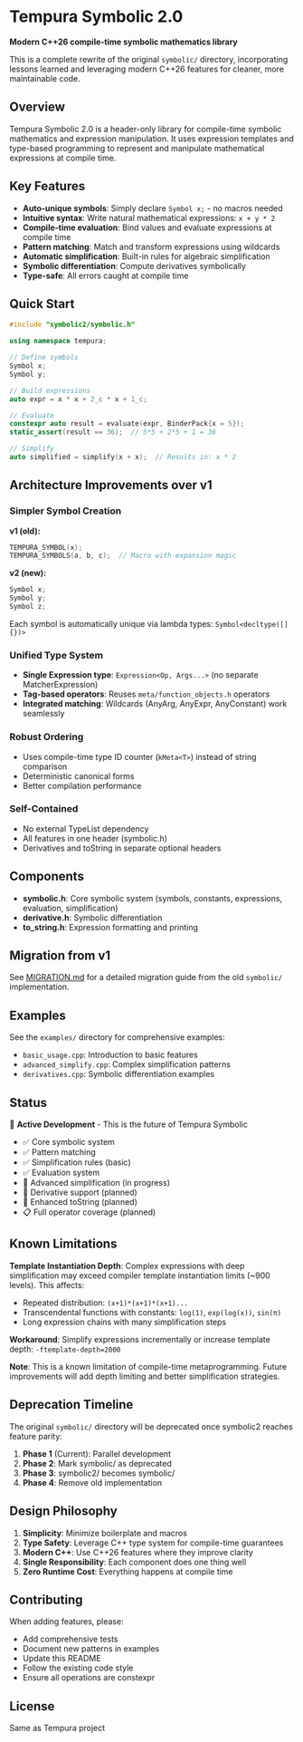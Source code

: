 # Tempura Symbolic 2.0

**Modern C++26 compile-time symbolic mathematics library**

This is a complete rewrite of the original `symbolic/` directory, incorporating lessons learned and leveraging modern C++26 features for cleaner, more maintainable code.

## Overview

Tempura Symbolic 2.0 is a header-only library for compile-time symbolic mathematics and expression manipulation. It uses expression templates and type-based programming to represent and manipulate mathematical expressions at compile time.

## Key Features

- **Auto-unique symbols**: Simply declare `Symbol x;` - no macros needed
- **Intuitive syntax**: Write natural mathematical expressions: `x + y * 2`
- **Compile-time evaluation**: Bind values and evaluate expressions at compile time
- **Pattern matching**: Match and transform expressions using wildcards
- **Automatic simplification**: Built-in rules for algebraic simplification
- **Symbolic differentiation**: Compute derivatives symbolically
- **Type-safe**: All errors caught at compile time

## Quick Start

```cpp
#include "symbolic2/symbolic.h"

using namespace tempura;

// Define symbols
Symbol x;
Symbol y;

// Build expressions
auto expr = x * x + 2_c * x + 1_c;

// Evaluate
constexpr auto result = evaluate(expr, BinderPack{x = 5});
static_assert(result == 36);  // 5*5 + 2*5 + 1 = 36

// Simplify
auto simplified = simplify(x + x);  // Results in: x * 2
```

## Architecture Improvements over v1

### Simpler Symbol Creation

**v1 (old):**

```cpp
TEMPURA_SYMBOL(x);
TEMPURA_SYMBOLS(a, b, c);  // Macro with expansion magic
```

**v2 (new):**

```cpp
Symbol x;
Symbol y;
Symbol z;
```

Each symbol is automatically unique via lambda types: `Symbol<decltype([]{})>`

### Unified Type System

- **Single Expression type**: `Expression<Op, Args...>` (no separate MatcherExpression)
- **Tag-based operators**: Reuses `meta/function_objects.h` operators
- **Integrated matching**: Wildcards (AnyArg, AnyExpr, AnyConstant) work seamlessly

### Robust Ordering

- Uses compile-time type ID counter (`kMeta<T>`) instead of string comparison
- Deterministic canonical forms
- Better compilation performance

### Self-Contained

- No external TypeList dependency
- All features in one header (symbolic.h)
- Derivatives and toString in separate optional headers

## Components

- **symbolic.h**: Core symbolic system (symbols, constants, expressions, evaluation, simplification)
- **derivative.h**: Symbolic differentiation
- **to_string.h**: Expression formatting and printing

## Migration from v1

See [MIGRATION.md](MIGRATION.md) for a detailed migration guide from the old `symbolic/` implementation.

## Examples

See the `examples/` directory for comprehensive examples:

- `basic_usage.cpp`: Introduction to basic features
- `advanced_simplify.cpp`: Complex simplification patterns
- `derivatives.cpp`: Symbolic differentiation examples

## Status

🚧 **Active Development** - This is the future of Tempura Symbolic

- ✅ Core symbolic system
- ✅ Pattern matching
- ✅ Simplification rules (basic)
- ✅ Evaluation system
- 🚧 Advanced simplification (in progress)
- 🚧 Derivative support (planned)
- 🚧 Enhanced toString (planned)
- 📋 Full operator coverage (planned)

## Known Limitations

**Template Instantiation Depth**: Complex expressions with deep simplification may exceed compiler template instantiation limits (~900 levels). This affects:

- Repeated distribution: `(x+1)*(x+1)*(x+1)...`
- Transcendental functions with constants: `log(1)`, `exp(log(x))`, `sin(π)`
- Long expression chains with many simplification steps

**Workaround**: Simplify expressions incrementally or increase template depth: `-ftemplate-depth=2000`

**Note**: This is a known limitation of compile-time metaprogramming. Future improvements will add depth limiting and better simplification strategies.

## Deprecation Timeline

The original `symbolic/` directory will be deprecated once symbolic2 reaches feature parity:

1. **Phase 1** (Current): Parallel development
2. **Phase 2**: Mark symbolic/ as deprecated
3. **Phase 3**: symbolic2/ becomes symbolic/
4. **Phase 4**: Remove old implementation

## Design Philosophy

1. **Simplicity**: Minimize boilerplate and macros
2. **Type Safety**: Leverage C++ type system for compile-time guarantees
3. **Modern C++**: Use C++26 features where they improve clarity
4. **Single Responsibility**: Each component does one thing well
5. **Zero Runtime Cost**: Everything happens at compile time

## Contributing

When adding features, please:

- Add comprehensive tests
- Document new patterns in examples
- Update this README
- Follow the existing code style
- Ensure all operations are constexpr

## License

Same as Tempura project
